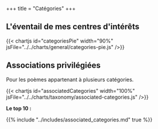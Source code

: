 +++
title = "Catégories"
+++

## L'éventail de mes centres d'intérêts

{{< chartjs id="categoriesPie" width="90%" jsFile="../../charts/general/categories-pie.js" />}}

## Associations privilégiées

Pour les poèmes appartenant à plusieurs catégories.

{{< chartjs id="associatedCategories" width="100%" jsFile="../../charts/taxonomy/associated-categories.js" />}}

**Le top 10 :**

{{% include "../includes/associated_categories.md" true %}}